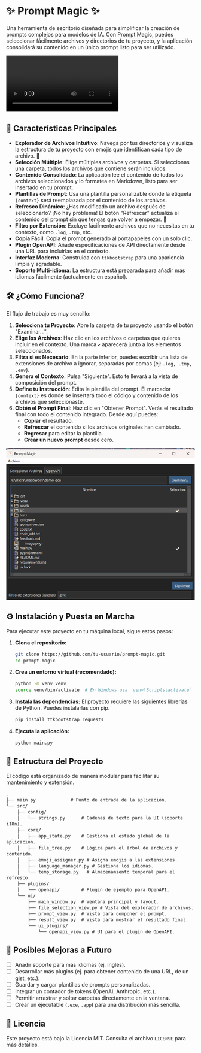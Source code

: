 # ✨ Prompt Magic ✨

Una herramienta de escritorio diseñada para simplificar la creación de prompts complejos para modelos de IA. Con Prompt Magic, puedes seleccionar fácilmente archivos y directorios de tu proyecto, y la aplicación consolidará su contenido en un único prompt listo para ser utilizado.

<video controls src="assets/videoDemo.mp4" title="Title"></video>

## 🚀 Características Principales

*   **Explorador de Archivos Intuitivo**: Navega por tus directorios y visualiza la estructura de tu proyecto con emojis que identifican cada tipo de archivo. 📁
*   **Selección Múltiple**: Elige múltiples archivos y carpetas. Si seleccionas una carpeta, todos los archivos que contiene serán incluidos.
*   **Contenido Consolidado**: La aplicación lee el contenido de todos los archivos seleccionados y lo formatea en Markdown, listo para ser insertado en tu prompt.
*   **Plantillas de Prompt**: Usa una plantilla personalizable donde la etiqueta `{context}` será reemplazada por el contenido de los archivos.
*   **Refresco Dinámico**: ¿Has modificado un archivo después de seleccionarlo? ¡No hay problema! El botón "Refrescar" actualiza el contenido del prompt sin que tengas que volver a empezar. 🔄
*   **Filtro por Extensión**: Excluye fácilmente archivos que no necesitas en tu contexto, como `.log`, `.tmp`, etc.
*   **Copia Fácil**: Copia el prompt generado al portapapeles con un solo clic.
*   **Plugin OpenAPI**: Añade especificaciones de API directamente desde una URL para incluirlas en el contexto.
*   **Interfaz Moderna**: Construida con `ttkbootstrap` para una apariencia limpia y agradable.
*   **Soporte Multi-idioma**: La estructura está preparada para añadir más idiomas fácilmente (actualmente en español).

## 🛠️ ¿Cómo Funciona?

El flujo de trabajo es muy sencillo:

1.  **Selecciona tu Proyecto**: Abre la carpeta de tu proyecto usando el botón "Examinar...".
2.  **Elige los Archivos**: Haz clic en los archivos o carpetas que quieres incluir en el contexto. Una marca `✔` aparecerá junto a los elementos seleccionados.
3.  **Filtra si es Necesario**: En la parte inferior, puedes escribir una lista de extensiones de archivo a ignorar, separadas por comas (ej: `.log, .tmp, .env`).
4.  **Genera el Contexto**: Pulsa "Siguiente". Esto te llevará a la vista de composición del prompt.
5.  **Define tu Instrucción**: Edita la plantilla del prompt. El marcador `{context}` es donde se insertará todo el código y contenido de los archivos que seleccionaste.
6.  **Obtén el Prompt Final**: Haz clic en "Obtener Prompt". Verás el resultado final con todo el contenido integrado. Desde aquí puedes:
    *   **Copiar** el resultado.
    *   **Refrescar** el contenido si los archivos originales han cambiado.
    *   **Regresar** para editar la plantilla.
    *   **Crear un nuevo prompt** desde cero.

![Vista de selección de archivos en Prompt Magic](assets/fileView.png)

## ⚙️ Instalación y Puesta en Marcha

Para ejecutar este proyecto en tu máquina local, sigue estos pasos:

1.  **Clona el repositorio:**
    ```bash
    git clone https://github.com/tu-usuario/prompt-magic.git
    cd prompt-magic
    ```

2.  **Crea un entorno virtual (recomendado):**
    ```bash
    python -m venv venv
    source venv/bin/activate  # En Windows usa `venv\Scripts\activate`
    ```

3.  **Instala las dependencias:**
    El proyecto requiere las siguientes librerías de Python. Puedes instalarlas con pip.

    ```bash
    pip install ttkbootstrap requests
    ```

4.  **Ejecuta la aplicación:**
    ```bash
    python main.py
    ```

## 📂 Estructura del Proyecto

El código está organizado de manera modular para facilitar su mantenimiento y extensión.

```
.
├── main.py             # Punto de entrada de la aplicación.
└── src/
    ├── config/
    │   └── strings.py      # Cadenas de texto para la UI (soporte i18n).
    ├── core/
    │   ├── app_state.py    # Gestiona el estado global de la aplicación.
    │   ├── file_tree.py    # Lógica para el árbol de archivos y contenido.
    │   ├── emoji_assigner.py # Asigna emojis a las extensiones.
    │   ├── language_manager.py # Gestiona los idiomas.
    │   └── temp_storage.py   # Almacenamiento temporal para el refresco.
    ├── plugins/
    │   └── openapi/        # Plugin de ejemplo para OpenAPI.
    └── ui/
        ├── main_window.py  # Ventana principal y layout.
        ├── file_selection_view.py # Vista del explorador de archivos.
        ├── prompt_view.py  # Vista para componer el prompt.
        ├── result_view.py  # Vista para mostrar el resultado final.
        └── ui_plugins/
            └── openapi_view.py # UI para el plugin de OpenAPI.
```

## 🔮 Posibles Mejoras a Futuro

*   [ ] Añadir soporte para más idiomas (ej. inglés).
*   [ ] Desarrollar más plugins (ej. para obtener contenido de una URL, de un gist, etc.).
*   [ ] Guardar y cargar plantillas de prompts personalizadas.
*   [ ] Integrar un contador de tokens (OpenAI, Anthropic, etc.).
*   [ ] Permitir arrastrar y soltar carpetas directamente en la ventana.
*   [ ] Crear un ejecutable (`.exe`, `.app`) para una distribución más sencilla.

## 📄 Licencia

Este proyecto está bajo la Licencia MIT. Consulta el archivo `LICENSE` para más detalles.